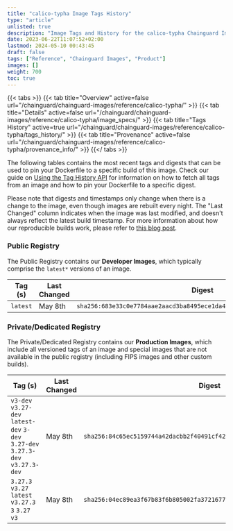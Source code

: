 ```yaml
---
title: "calico-typha Image Tags History"
type: "article"
unlisted: true
description: "Image Tags and History for the calico-typha Chainguard Image"
date: 2023-06-22T11:07:52+02:00
lastmod: 2024-05-10 00:43:45
draft: false
tags: ["Reference", "Chainguard Images", "Product"]
images: []
weight: 700
toc: true
---
```


{{< tabs >}}
{{< tab title="Overview" active=false url="/chainguard/chainguard-images/reference/calico-typha/" >}}
{{< tab title="Details" active=false url="/chainguard/chainguard-images/reference/calico-typha/image_specs/" >}}
{{< tab title="Tags History" active=true url="/chainguard/chainguard-images/reference/calico-typha/tags_history/" >}}
{{< tab title="Provenance" active=false url="/chainguard/chainguard-images/reference/calico-typha/provenance_info/" >}}
{{</ tabs >}}

The following tables contains the most recent tags and digests that can be used to pin your Dockerfile to a specific build of this image. Check our guide on [Using the Tag History API](/chainguard/chainguard-images/using-the-tag-history-api/) for information on how to fetch all tags from an image and how to pin your Dockerfile to a specific digest.

Please note that digests and timestamps only change when there is a change to the image, even though images are rebuilt every night. The "Last Changed" column indicates when the image was last modified, and doesn't always reflect the latest build timestamp. For more information about how our reproducible builds work, please refer to [this blog post](https://www.chainguard.dev/unchained/reproducing-chainguards-reproducible-image-builds).

### Public Registry
The Public Registry contains our **Developer Images**, which typically comprise the `latest*` versions of an image.

| Tag (s)   | Last Changed | Digest                                                                    |
|-----------|--------------|---------------------------------------------------------------------------|
|  `latest` | May 8th      | `sha256:683e33c0e7784aae2aacd3ba8495ece1da43bc9e2de8db2b034d89401cadeb9f` |


### Private/Dedicated Registry
The Private/Dedicated Registry contains our **Production Images**, which include all versioned tags of an image and special images that are not available in the public registry (including FIPS images and other custom builds).

| Tag (s)                                                                          | Last Changed | Digest                                                                    |
|----------------------------------------------------------------------------------|--------------|---------------------------------------------------------------------------|
|  `v3-dev` `v3.27-dev` `latest-dev` `3-dev` `3.27-dev` `3.27.3-dev` `v3.27.3-dev` | May 8th      | `sha256:84c65ec5159744a42dacbb2f40491cf4281897a07832b3dde5b197b052cc0842` |
|  `3.27.3` `v3.27` `latest` `v3.27.3` `3` `3.27` `v3`                             | May 8th      | `sha256:04ec89ea3f67b83f6b805002fa37216771c74dfd7e6bd809c4693ec0749e971a` |


